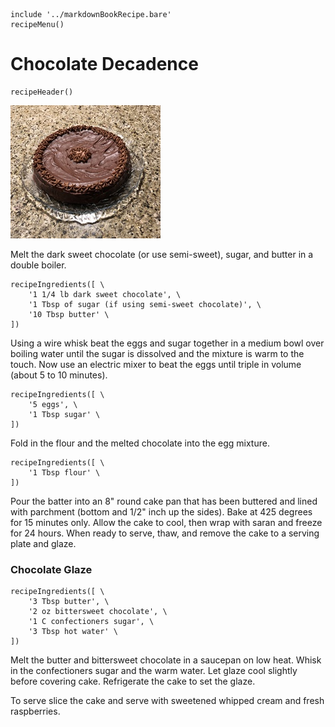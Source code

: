~~~ markdown-script
include '../markdownBookRecipe.bare'
recipeMenu()
~~~

# Chocolate Decadence

~~~ markdown-script
recipeHeader()
~~~

![Chocolate Decadence](../images/ChocolateDecadence.jpg "Chocolate Decadence")

Melt the dark sweet chocolate (or use semi-sweet), sugar, and butter in a double boiler.

~~~ markdown-script
recipeIngredients([ \
    '1 1/4 lb dark sweet chocolate', \
    '1 Tbsp of sugar (if using semi-sweet chocolate)', \
    '10 Tbsp butter' \
])
~~~

Using a wire whisk beat the eggs and sugar together in a medium bowl over boiling water until the
sugar is dissolved and the mixture is warm to the touch. Now use an electric mixer to beat the eggs
until triple in volume (about 5 to 10 minutes).

~~~ markdown-script
recipeIngredients([ \
    '5 eggs', \
    '1 Tbsp sugar' \
])
~~~

Fold in the flour and the melted chocolate into the egg mixture.

~~~ markdown-script
recipeIngredients([ \
    '1 Tbsp flour' \
])
~~~

Pour the batter into an 8" round cake pan that has been buttered and lined with parchment (bottom
and 1/2" inch up the sides). Bake at 425 degrees for 15 minutes only. Allow the cake to cool, then
wrap with saran and freeze for 24 hours. When ready to serve, thaw, and remove the cake to a serving
plate and glaze.


### Chocolate Glaze

~~~ markdown-script
recipeIngredients([ \
    '3 Tbsp butter', \
    '2 oz bittersweet chocolate', \
    '1 C confectioners sugar', \
    '3 Tbsp hot water' \
])
~~~

Melt the butter and bittersweet chocolate in a saucepan on low heat. Whisk in the confectioners
sugar and the warm water. Let glaze cool slightly before covering cake. Refrigerate the cake to set
the glaze.

To serve slice the cake and serve with sweetened whipped cream and fresh raspberries.
